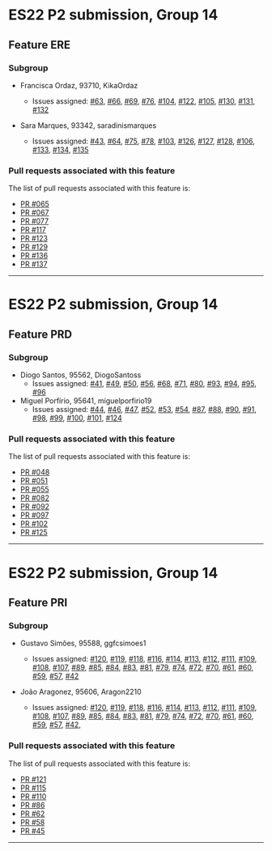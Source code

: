 # ES22 P2 submission, Group 14

## Feature ERE

### Subgroup
 - Francisca Ordaz, 93710, KikaOrdaz
   + Issues assigned: [#63](https://github.com/tecnico-softeng-2022/es22-14/issues/63), [#66](https://github.com/tecnico-softeng-2022/es22-14/issues/66),
     [#69](https://github.com/tecnico-softeng-2022/es22-14/issues/69), [#76](https://github.com/tecnico-softeng-2022/es22-14/issues/76),
     [#104](https://github.com/tecnico-softeng-2022/es22-14/issues/104), [#122](https://github.com/tecnico-softeng-2022/es22-14/issues/122),
     [#105](https://github.com/tecnico-softeng-2022/es22-14/issues/105), [#130](https://github.com/tecnico-softeng-2022/es22-14/issues/130),
     [#131](https://github.com/tecnico-softeng-2022/es22-14/issues/131), [#132](https://github.com/tecnico-softeng-2022/es22-14/issues/132)   

 - Sara Marques, 93342, saradinismarques
   + Issues assigned: [#43](https://github.com/tecnico-softeng-2022/es22-14/issues/43), [#64](https://github.com/tecnico-softeng-2022/es22-14/issues/64),
     [#75](https://github.com/tecnico-softeng-2022/es22-14/issues/75), [#78](https://github.com/tecnico-softeng-2022/es22-14/issues/78),
     [#103](https://github.com/tecnico-softeng-2022/es22-14/issues/103), [#126](https://github.com/tecnico-softeng-2022/es22-14/issues/126),
     [#127](https://github.com/tecnico-softeng-2022/es22-14/issues/127), [#128](https://github.com/tecnico-softeng-2022/es22-14/issues/128),
     [#106](https://github.com/tecnico-softeng-2022/es22-14/issues/106), [#133](https://github.com/tecnico-softeng-2022/es22-14/issues/133),
     [#134](https://github.com/tecnico-softeng-2022/es22-14/issues/134), [#135](https://github.com/tecnico-softeng-2022/es22-14/issues/135)

### Pull requests associated with this feature

The list of pull requests associated with this feature is:

 - [PR #065](https://github.com/tecnico-softeng-2022/es22-14/pull/65)
 - [PR #067](https://github.com/tecnico-softeng-2022/es22-14/pull/67)
 - [PR #077](https://github.com/tecnico-softeng-2022/es22-14/pull/77)
 - [PR #117](https://github.com/tecnico-softeng-2022/es22-14/pull/117)
 - [PR #123](https://github.com/tecnico-softeng-2022/es22-14/pull/123)
 - [PR #129](https://github.com/tecnico-softeng-2022/es22-14/pull/129)
 - [PR #136](https://github.com/tecnico-softeng-2022/es22-14/pull/136)
 - [PR #137](https://github.com/tecnico-softeng-2022/es22-14/pull/137)
 

---

# ES22 P2 submission, Group 14

## Feature PRD

### Subgroup
 - Diogo Santos, 95562, DiogoSantoss
   + Issues assigned: [#41](https://github.com/tecnico-softeng-2022/es22-14/issues/41), [#49](https://github.com/tecnico-softeng-2022/es22-14/issues/49), [#50](https://github.com/tecnico-softeng-2022/es22-14/issues/50), [#56](https://github.com/tecnico-softeng-2022/es22-14/issues/56), [#68](https://github.com/tecnico-softeng-2022/es22-14/issues/68), [#71](https://github.com/tecnico-softeng-2022/es22-14/issues/71), [#80](https://github.com/tecnico-softeng-2022/es22-14/issues/80), [#93](https://github.com/tecnico-softeng-2022/es22-14/issues/93), [#94](https://github.com/tecnico-softeng-2022/es22-14/issues/94), [#95](https://github.com/tecnico-softeng-2022/es22-14/issues/95), [#96](https://github.com/tecnico-softeng-2022/es22-14/issues/96)
 - Miguel Porfírio, 95641, miguelporfirio19
   + Issues assigned: [#44](https://github.com/tecnico-softeng-2022/es22-14/issues/44), [#46](https://github.com/tecnico-softeng-2022/es22-14/issues/46), [#47](https://github.com/tecnico-softeng-2022/es22-14/issues/47), [#52](https://github.com/tecnico-softeng-2022/es22-14/issues/52), [#53](https://github.com/tecnico-softeng-2022/es22-14/issues/53), [#54](https://github.com/tecnico-softeng-2022/es22-14/issues/54), [#87](https://github.com/tecnico-softeng-2022/es22-14/issues/87), [#88](https://github.com/tecnico-softeng-2022/es22-14/issues/88), [#90](https://github.com/tecnico-softeng-2022/es22-14/issues/90), [#91](https://github.com/tecnico-softeng-2022/es22-14/issues/91), [#98](https://github.com/tecnico-softeng-2022/es22-14/issues/98), [#99](https://github.com/tecnico-softeng-2022/es22-14/issues/99), [#100](https://github.com/tecnico-softeng-2022/es22-14/issues/100), [#101](https://github.com/tecnico-softeng-2022/es22-14/issues/101), [#124](https://github.com/tecnico-softeng-2022/es22-14/issues/124)
 
### Pull requests associated with this feature

The list of pull requests associated with this feature is:

 - [PR #048](https://github.com/tecnico-softeng-2022/es22-14/pull/48)
 - [PR #051](https://github.com/tecnico-softeng-2022/es22-14/pull/51)
 - [PR #055](https://github.com/tecnico-softeng-2022/es22-14/pull/55)
 - [PR #082](https://github.com/tecnico-softeng-2022/es22-14/pull/82)
 - [PR #092](https://github.com/tecnico-softeng-2022/es22-14/pull/92)
 - [PR #097](https://github.com/tecnico-softeng-2022/es22-14/pull/97)
 - [PR #102](https://github.com/tecnico-softeng-2022/es22-14/pull/102)
 - [PR #125](https://github.com/tecnico-softeng-2022/es22-14/pull/125)

---

# ES22 P2 submission, Group 14

## Feature PRI

### Subgroup
 - Gustavo Simões, 95588, ggfcsimoes1
   + Issues assigned: [#120](https://github.com/tecnico-softeng-2022/es22-14/issues/120), [#119](https://github.com/tecnico-softeng-2022/es22-14/issues/119), 
   [#118](https://github.com/tecnico-softeng-2022/es22-14/issues/118), [#116](https://github.com/tecnico-softeng-2022/es22-14/issues/116), 
   [#114](https://github.com/tecnico-softeng-2022/es22-14/issues/114), [#113](https://github.com/tecnico-softeng-2022/es22-14/issues/113), 
   [#112](https://github.com/tecnico-softeng-2022/es22-14/issues/112), [#111](https://github.com/tecnico-softeng-2022/es22-14/issues/111), 
   [#109](https://github.com/tecnico-softeng-2022/es22-14/issues/109), [#108](https://github.com/tecnico-softeng-2022/es22-14/issues/108), 
   [#107](https://github.com/tecnico-softeng-2022/es22-14/issues/107), [#89](https://github.com/tecnico-softeng-2022/es22-14/issues/89), 
   [#85](https://github.com/tecnico-softeng-2022/es22-14/issues/85), [#84](https://github.com/tecnico-softeng-2022/es22-14/issues/84), 
   [#83](https://github.com/tecnico-softeng-2022/es22-14/issues/83), [#81](https://github.com/tecnico-softeng-2022/es22-14/issues/81),
   [#79](https://github.com/tecnico-softeng-2022/es22-14/issues/79), [#74](https://github.com/tecnico-softeng-2022/es22-14/issues/74),
   [#72](https://github.com/tecnico-softeng-2022/es22-14/issues/72), [#70](https://github.com/tecnico-softeng-2022/es22-14/issues/70),
   [#61](https://github.com/tecnico-softeng-2022/es22-14/issues/61), [#60](https://github.com/tecnico-softeng-2022/es22-14/issues/60),
   [#59](https://github.com/tecnico-softeng-2022/es22-14/issues/59), [#57](https://github.com/tecnico-softeng-2022/es22-14/issues/57),
   [#42](https://github.com/tecnico-softeng-2022/es22-14/issues/42)
   
 - João Aragonez, 95606, Aragon2210
   + Issues assigned: [#120](https://github.com/tecnico-softeng-2022/es22-14/issues/120), [#119](https://github.com/tecnico-softeng-2022/es22-14/issues/119), 
   [#118](https://github.com/tecnico-softeng-2022/es22-14/issues/118), [#116](https://github.com/tecnico-softeng-2022/es22-14/issues/116), 
   [#114](https://github.com/tecnico-softeng-2022/es22-14/issues/114), [#113](https://github.com/tecnico-softeng-2022/es22-14/issues/113), 
   [#112](https://github.com/tecnico-softeng-2022/es22-14/issues/112), [#111](https://github.com/tecnico-softeng-2022/es22-14/issues/111), 
   [#109](https://github.com/tecnico-softeng-2022/es22-14/issues/109), [#108](https://github.com/tecnico-softeng-2022/es22-14/issues/108), 
   [#107](https://github.com/tecnico-softeng-2022/es22-14/issues/107), [#89](https://github.com/tecnico-softeng-2022/es22-14/issues/89), 
   [#85](https://github.com/tecnico-softeng-2022/es22-14/issues/85), [#84](https://github.com/tecnico-softeng-2022/es22-14/issues/84), 
   [#83](https://github.com/tecnico-softeng-2022/es22-14/issues/83), [#81](https://github.com/tecnico-softeng-2022/es22-14/issues/81),
   [#79](https://github.com/tecnico-softeng-2022/es22-14/issues/79), [#74](https://github.com/tecnico-softeng-2022/es22-14/issues/74),
   [#72](https://github.com/tecnico-softeng-2022/es22-14/issues/72), [#70](https://github.com/tecnico-softeng-2022/es22-14/issues/70),
   [#61](https://github.com/tecnico-softeng-2022/es22-14/issues/61), [#60](https://github.com/tecnico-softeng-2022/es22-14/issues/60),
   [#59](https://github.com/tecnico-softeng-2022/es22-14/issues/59), [#57](https://github.com/tecnico-softeng-2022/es22-14/issues/57),
   [#42](https://github.com/tecnico-softeng-2022/es22-14/issues/42),
 
### Pull requests associated with this feature

The list of pull requests associated with this feature is:

 - [PR #121](https://github.com/tecnico-softeng-2022/es22-14/pull/121)
 - [PR #115](https://github.com/tecnico-softeng-2022/es22-14/pull/115)
 - [PR #110](https://github.com/tecnico-softeng-2022/es22-14/pull/110)
 - [PR #86](https://github.com/tecnico-softeng-2022/es22-14/pull/86)
 - [PR #62](https://github.com/tecnico-softeng-2022/es22-14/pull/62)
 - [PR #58](https://github.com/tecnico-softeng-2022/es22-14/pull/58)
 - [PR #45](https://github.com/tecnico-softeng-2022/es22-14/pull/45)

---

